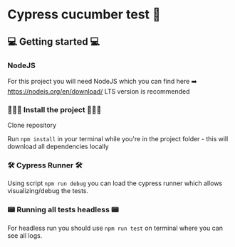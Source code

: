# Cypress cucumber test 🥒 

## 💻 Getting started 💻

### NodeJS
For this project you will need NodeJS
which you can find here ➡️ https://nodejs.org/en/download/
LTS version is recommended

### 👨🏻‍💻 Install the project 👨🏻‍💻

Clone repository

Run `npm install` in your terminal while you're in the project folder - this will download all dependencies locally

### 🛠 Cypress Runner 🛠

Using script `npm run debug` you can load the cypress runner which allows visualizing/debug the tests.

###  📟 Running all tests headless 📟

For headless run you should use `npm run test` on terminal where you can see all logs.